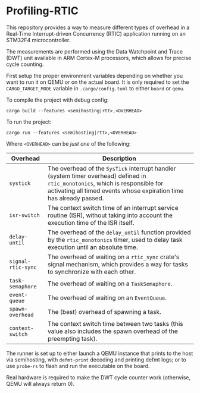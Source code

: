 # Profiling-RTIC

This repository provides a way to measure different types of overhead in a Real-Time Interrupt-driven Concurrency (RTIC) application running on an STM32F4 microcontroller.

The measurements are performed using the Data Watchpoint and Trace (DWT) unit available in ARM Cortex-M processors, which allows for precise cycle counting.

First setup the proper environment variables depending on whether you want to run it on QEMU or on the actual board. It is only required to set the `CARGO_TARGET_MODE` variable in `.cargo/config.toml` to either `board` or `qemu`.

To compile the project with debug config:
```
cargo build --features <semihosting|rtt>,<OVERHEAD>
```

To run the project:
```
cargo run --features <semihosting|rtt>,<OVERHEAD>
```

Where `<OVERHEAD>` can be *just one* of the following:

| Overhead           | Description | 
|--------------------|-----------|
| `systick`          | The overhead of the `SysTick` interrupt handler (system timer overhead) defined in `rtic_monotonics`, which is responsible for activating all timed events whose expiration time has already passed. |
| `isr-switch`       | The context switch time of an interrupt service routine (ISR), without taking into account the execution time of the ISR itself. |
| `delay-until`      | The overhead of the `delay_until` function provided by the `rtic_monotonics` timer, used to delay task execution until an absolute time. |
| `signal-rtic-sync` | The overhead of waiting on a `rtic_sync` crate's signal mechanism, which provides a way for tasks to synchronize with each other. |
| `task-semaphore`   | The overhead of waiting on a `TaskSemaphore`. | 
| `event-queue`      | The overhead of waiting on an `EventQueue`. |
| `spawn-overhead`   | The (best) overhead of spawning a task. |
| `context-switch`   | The context switch time between two tasks (this value also includes the spawn overhead of the preempting task). |

The runner is set up to either launch a QEMU instance that prints to the host via semihosting, with `defmt-print` decoding and printing defmt logs; or to use `probe-rs` to flash and run the executable on the board.

Real hardware is required to make the DWT cycle counter work (otherwise, QEMU will always return 0).